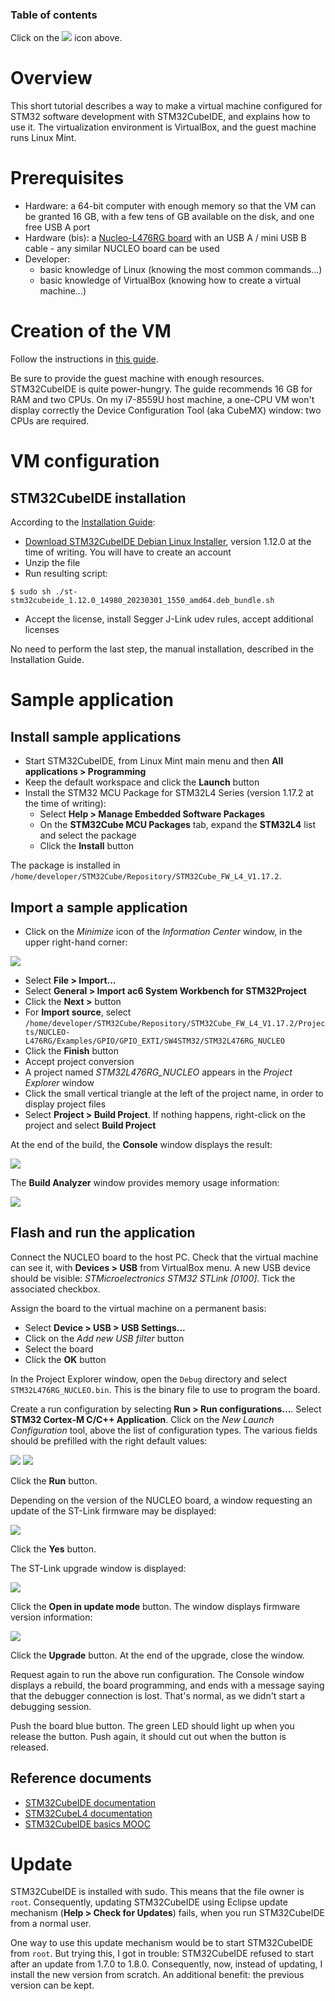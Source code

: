 ### Table of contents

Click on the ![](images/tocIcon.png) icon above.

# Overview

This short tutorial describes a way to make a virtual machine configured for STM32 software development with STM32CubeIDE, and explains how to use it. The virtualization environment is VirtualBox, and the guest machine runs Linux Mint.

# Prerequisites

* Hardware: a 64-bit computer with enough memory so that the VM can be granted 16 GB, with a few tens of GB available on the disk, and one free USB A port
* Hardware (bis): a [Nucleo-L476RG board](https://www.st.com/content/st_com/en/products/evaluation-tools/product-evaluation-tools/mcu-mpu-eval-tools/stm32-mcu-mpu-eval-tools/stm32-nucleo-boards/nucleo-l476rg.html) with an USB A / mini USB B cable - any similar NUCLEO board can be used
* Developer: 
  * basic knowledge of Linux (knowing the most common commands...)
  * basic knowledge of VirtualBox (knowing how to create a virtual machine...)

# Creation of the VM

Follow the instructions in [this guide](https://github.com/PascalBod/lm-vm).

Be sure to provide the guest machine with enough resources. STM32CubeIDE is quite power-hungry. The guide recommends 16 GB for RAM and two CPUs. On my i7-8559U host machine, a one-CPU VM won't display correctly the Device Configuration Tool (aka CubeMX) window: two CPUs are required.

# VM configuration

## STM32CubeIDE installation

According to the [Installation Guide](https://www.st.com/resource/en/user_manual/um2563-stm32cubeide-installation-guide-stmicroelectronics.pdf):
* [Download STM32CubeIDE Debian Linux Installer](hhttps://www.st.com/en/development-tools/stm32cubeide.html#get-software), version 1.12.0 at the time of writing. You will have to create an account
* Unzip the file
* Run resulting script:

```shell
$ sudo sh ./st-stm32cubeide_1.12.0_14980_20230301_1550_amd64.deb_bundle.sh
```

* Accept the license, install Segger J-Link udev rules, accept additional licenses

No need to perform the last step, the manual installation, described in the Installation Guide.

# Sample application

## Install sample applications

* Start STM32CubeIDE, from Linux Mint main menu and then **All applications > Programming**
* Keep the default workspace and click the **Launch** button
* Install the STM32 MCU Package for STM32L4 Series (version 1.17.2 at the time of writing):
  * Select **Help > Manage Embedded Software Packages**
  * On the **STM32Cube MCU Packages** tab, expand the **STM32L4** list and select the package
  * Click the **Install** button

The package is installed in `/home/developer/STM32Cube/Repository/STM32Cube_FW_L4_V1.17.2`.

## Import a sample application

* Click on the *Minimize* icon of the *Information Center* window, in the upper right-hand corner:

<img src="images/minimize.png">

* Select **File > Import...**
* Select **General > Import ac6 System Workbench for STM32Project**
* Click the **Next >** button
* For **Import source**, select `/home/developer/STM32Cube/Repository/STM32Cube_FW_L4_V1.17.2/Projects/NUCLEO-L476RG/Examples/GPIO/GPIO_EXTI/SW4STM32/STM32L476RG_NUCLEO`
* Click the **Finish** button
* Accept project conversion
* A project named *STM32L476RG_NUCLEO* appears in the *Project Explorer* window
* Click the small vertical triangle at the left of the project name, in order to display project files
* Select **Project > Build Project**. If nothing happens, right-click on the project and select **Build Project**

At the end of the build, the **Console** window displays the result:

<a href="images/console.png"><img src="images/console-medium.png"></a>

The **Build Analyzer** window provides memory usage information:

<a href="images/buildAnalyzer.png"><img src="images/buildAnalyzer-medium.png"></a>

## Flash and run the application

Connect the NUCLEO board to the host PC. Check that the virtual machine can see it, with **Devices > USB** from VirtualBox menu. A new USB device should be visible: *STMicroelectronics STM32 STLink [0100]*. Tick the associated checkbox.

Assign the board to the virtual machine on a permanent basis:
* Select **Device > USB > USB Settings...**
* Click on the *Add new USB filter* button
* Select the board
* Click the **OK** button

In the Project Explorer window, open the `Debug` directory and select `STM32L476RG_NUCLEO.bin`. This is the binary file to use to program the board.

Create a run configuration by selecting **Run > Run configurations...**. Select **STM32 Cortex-M C/C++ Application**. 
Click on the *New Launch Configuration* tool, above the list of configuration types. The various fields should be prefilled with the right default values:

<a href="images/runConfigurationsMain.png"><img src="images/runConfigurationsMain-medium.png"></a>
<a href="images/runConfigurationsDebugger.png"><img src="images/runConfigurationsDebugger-medium.png"></a>

Click the **Run** button.

Depending on the version of the NUCLEO board, a window requesting an update of the ST-Link firmware may be displayed:

<a href="images/stLinkFirmwareVerification.png"><img src="images/stLinkFirmwareVerification-medium.png"></a>

Click the **Yes** button.

The ST-Link upgrade window is displayed:

<a href="images/stLinkUpgrade.png"><img src="images/stLinkUpgrade-medium.png"></a>

Click the **Open in update mode** button. The window displays firmware version information:

<a href="images/stLinkUpgradeUpdate.png"><img src="images/stLinkUpgradeUpdate-medium.png"></a>

Click the **Upgrade** button. At the end of the upgrade, close the window.

Request again to run the above run configuration. The Console window displays a rebuild, the board programming, and ends with a message saying that the debugger connection is lost. That's normal, as we didn't start a debugging session.

Push the board blue button. The green LED should light up when you release the button. Push again, it should cut out when the button is released.

## Reference documents

* [STM32CubeIDE documentation](https://www.st.com/content/st_com/en/products/development-tools/software-development-tools/stm32-software-development-tools/stm32-ides/stm32cubeide.html#documentation)
* [STM32CubeL4 documentation](https://www.st.com/content/st_com/en/products/embedded-software/mcu-mpu-embedded-software/stm32-embedded-software/stm32cube-mcu-mpu-packages/stm32cubel4.html#documentation)
* [STM32CubeIDE basics MOOC](https://www.st.com/content/st_com/en/support/learning/stm32-education/stm32-moocs/STM32CubeIDE_basics_MOOC.html)

# Update

STM32CubeIDE is installed with sudo. This means that the file owner is `root`. Consequently, updating STM32CubeIDE using Eclipse update mechanism (**Help > Check for Updates**) fails, when you run STM32CubeIDE from a normal user.

One way to use this update mechanism would be to start STM32CubeIDE from `root`. But trying this, I got in trouble: STM32CubeIDE refused to start after an update from 1.7.0 to 1.8.0. Consequently, now, instead of updating, I install the new version from scratch. An additional benefit: the previous version can be kept.